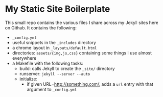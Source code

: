 My Static Site Boilerplate
==========================

This small repo contains the various files I share across my Jekyll sites here
on Github. It contains the following:

 - `_config.yml`
 - useful snippets in the `_includes` directory
 - a chrome layout in `_layouts/default.html`
 - directories: `assets/{img,js,css}` containing some things I use almost everywhere
 - a Makefile with the following tasks:
   - build: calls Jekyll to create the `_site/` directory
   - runserver: `jekyll --server --auto`
   - initialize:
     - if given URL=http://something.com/, adds a `url` entry with that argument to `_config.yml`
